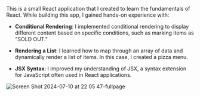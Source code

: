 This is a small React application that I created to learn the fundamentals of React. While building this app, I gained hands-on experience with:

- **Conditional Rendering**: I implemented conditional rendering to display different content based on specific conditions, such as marking items as "SOLD OUT."

- **Rendering a List**: I learned how to map through an array of data and dynamically render a list of items. In this case, I created a pizza menu.

- **JSX Syntax**: I improved my understanding of JSX, a syntax extension for JavaScript often used in React applications.


![Screen Shot 2024-07-10 at 22 05 47-fullpage](https://github.com/karroumlahoucine/03-pizza-menu/assets/103148436/f4dce356-278d-4000-bcef-3cf479646b53)
